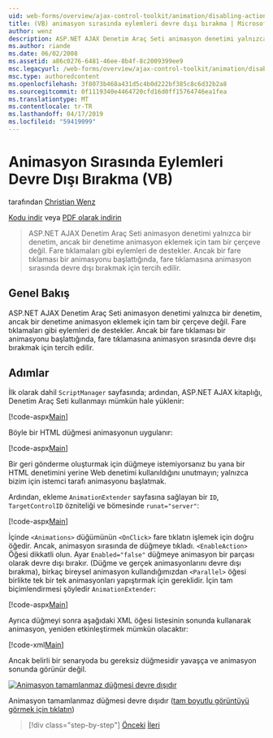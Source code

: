 ```yaml
---
uid: web-forms/overview/ajax-control-toolkit/animation/disabling-actions-during-animation-vb
title: (VB) animasyon sırasında eylemleri devre dışı bırakma | Microsoft Docs
author: wenz
description: ASP.NET AJAX Denetim Araç Seti animasyon denetimi yalnızca bir denetim, ancak bir denetime animasyon eklemek için tam bir çerçeve değil. Ayrıca, eylem destekler...
ms.author: riande
ms.date: 06/02/2008
ms.assetid: a86c0276-6481-46ee-8b4f-8c2009399ee9
msc.legacyurl: /web-forms/overview/ajax-control-toolkit/animation/disabling-actions-during-animation-vb
msc.type: authoredcontent
ms.openlocfilehash: 3f8073b468a431d5c4b0d222bf385c8c6d32b2a8
ms.sourcegitcommit: 0f1119340e4464720cfd16d0ff15764746ea1fea
ms.translationtype: MT
ms.contentlocale: tr-TR
ms.lasthandoff: 04/17/2019
ms.locfileid: "59419099"
---
```

# <a name="disabling-actions-during-animation-vb"></a>Animasyon Sırasında Eylemleri Devre Dışı Bırakma (VB)

tarafından [Christian Wenz](https://github.com/wenz)

[Kodu indir](http://download.microsoft.com/download/f/9/a/f9a26acd-8df4-4484-8a18-199e4598f411/Animation7.vb.zip) veya [PDF olarak indirin](http://download.microsoft.com/download/6/7/1/6718d452-ff89-4d3f-a90e-c74ec2d636a3/animation7VB.pdf)

> ASP.NET AJAX Denetim Araç Seti animasyon denetimi yalnızca bir denetim, ancak bir denetime animasyon eklemek için tam bir çerçeve değil. Fare tıklamaları gibi eylemleri de destekler. Ancak bir fare tıklaması bir animasyonu başlattığında, fare tıklamasına animasyon sırasında devre dışı bırakmak için tercih edilir.


## <a name="overview"></a>Genel Bakış

ASP.NET AJAX Denetim Araç Seti animasyon denetimi yalnızca bir denetim, ancak bir denetime animasyon eklemek için tam bir çerçeve değil. Fare tıklamaları gibi eylemleri de destekler. Ancak bir fare tıklaması bir animasyonu başlattığında, fare tıklamasına animasyon sırasında devre dışı bırakmak için tercih edilir.

## <a name="steps"></a>Adımlar

İlk olarak dahil `ScriptManager` sayfasında; ardından, ASP.NET AJAX kitaplığı, Denetim Araç Seti kullanmayı mümkün hale yüklenir:

[!code-aspx[Main](disabling-actions-during-animation-vb/samples/sample1.aspx)]

Böyle bir HTML düğmesi animasyonun uygulanır:

[!code-aspx[Main](disabling-actions-during-animation-vb/samples/sample2.aspx)]

Bir geri gönderme oluşturmak için düğmeye istemiyorsanız bu yana bir HTML denetimini yerine Web denetimi kullanıldığını unutmayın; yalnızca bizim için istemci tarafı animasyonu başlatmak.

Ardından, ekleme `AnimationExtender` sayfasına sağlayan bir `ID`, `TargetControlID` özniteliği ve bömesinde `runat="server"`:

[!code-aspx[Main](disabling-actions-during-animation-vb/samples/sample3.aspx)]

İçinde `<Animations>` düğümünün `<OnClick>` fare tıklatın işlemek için doğru öğedir. Ancak, animasyon sırasında de düğmeye tıkladı. `<EnableAction>` Öğesi dikkatli olun. Ayar `Enabled="false"` düğmeye animasyon bir parçası olarak devre dışı bırakır. (Düğme ve gerçek animasyonlarını devre dışı bırakma), birkaç bireysel animasyon kullandığımızdan `<Parallel>` öğesi birlikte tek bir tek animasyonları yapıştırmak için gereklidir. İçin tam biçimlendirmesi şöyledir `AnimationExtender`:

[!code-aspx[Main](disabling-actions-during-animation-vb/samples/sample4.aspx)]

Ayrıca düğmeyi sonra aşağıdaki XML öğesi listesinin sonunda kullanarak animasyon, yeniden etkinleştirmek mümkün olacaktır:

[!code-xml[Main](disabling-actions-during-animation-vb/samples/sample5.xml)]

Ancak belirli bir senaryoda bu gereksiz düğmesidir yavaşça ve animasyon sonunda görünür değil.


[![Animasyon tamamlanmaz düğmesi devre dışıdır](disabling-actions-during-animation-vb/_static/image2.png)](disabling-actions-during-animation-vb/_static/image1.png)

Animasyon tamamlanmaz düğmesi devre dışıdır ([tam boyutlu görüntüyü görmek için tıklatın](disabling-actions-during-animation-vb/_static/image3.png))

> [!div class="step-by-step"]
> [Önceki](animating-in-response-to-user-interaction-vb.md)
> [İleri](triggering-an-animation-in-another-control-vb.md)
